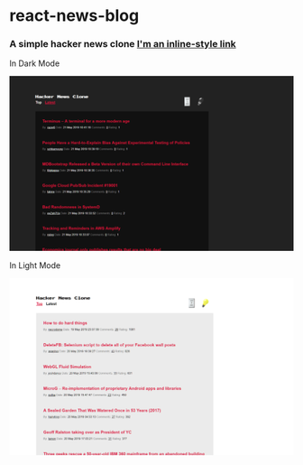 # react-news-blog

### A simple hacker news clone [I'm an inline-style link](https://kind-stonebraker-b16ce8.netlify.com/top)

In Dark Mode

![In Dark Mode](https://github.com/OcelotDive/react-news-blog/blob/master/images/Hn.PNG)

In Light Mode

![In Light Mode](https://github.com/OcelotDive/react-news-blog/blob/master/images/hnLight.PNG)


